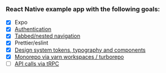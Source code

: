 ### React Native example app with the following goals:
- [x] Expo 
- [x] [Authentication](https://github.com/johnkueh/react-native-expo-example/tree/monorepo/projects/native/features/auth)
- [x] [Tabbed/nested navigation](https://github.com/johnkueh/react-native-expo-example/tree/monorepo/projects/native/features/navigation)
- [x] Prettier/eslint
- [x] [Design system tokens, typography and components](https://github.com/johnkueh/react-native-expo-example/tree/monorepo/projects/native/features/design-system)
- [x] [Monorepo via yarn workspaces / turborepo](https://github.com/johnkueh/react-native-expo-example/pull/6)
- [ ] [API calls via tRPC](https://github.com/johnkueh/react-native-expo-example/pull/7)
